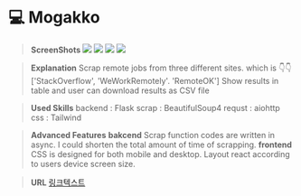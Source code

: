 # 💻 Mogakko

> **ScreenShots**
![](https://images.velog.io/images/insub4067/post/d42d1b48-2b79-4c27-918f-bb2bc7012880/%E1%84%89%E1%85%B3%E1%84%8F%E1%85%B3%E1%84%85%E1%85%B5%E1%86%AB%E1%84%89%E1%85%A3%E1%86%BA%202022-01-13%20%E1%84%8B%E1%85%A9%E1%84%92%E1%85%AE%205.35.26.png)
![](https://images.velog.io/images/insub4067/post/587d0206-00a1-41c7-83e7-aa975a089667/%E1%84%89%E1%85%B3%E1%84%8F%E1%85%B3%E1%84%85%E1%85%B5%E1%86%AB%E1%84%89%E1%85%A3%E1%86%BA%202022-01-13%20%E1%84%8B%E1%85%A9%E1%84%92%E1%85%AE%205.35.34.png)
![](https://images.velog.io/images/insub4067/post/885b0a6f-87c9-4cde-9bad-589da2c2dc15/%E1%84%89%E1%85%B3%E1%84%8F%E1%85%B3%E1%84%85%E1%85%B5%E1%86%AB%E1%84%89%E1%85%A3%E1%86%BA%202022-01-13%20%E1%84%8B%E1%85%A9%E1%84%92%E1%85%AE%205.45.56.png)
![](https://images.velog.io/images/insub4067/post/96fe3314-3459-4f42-96ce-3abea5c8cd4b/%E1%84%89%E1%85%B3%E1%84%8F%E1%85%B3%E1%84%85%E1%85%B5%E1%86%AB%E1%84%89%E1%85%A3%E1%86%BA%202022-01-13%20%E1%84%8B%E1%85%A9%E1%84%92%E1%85%AE%205.46.03.png)

> **Explanation**
Scrap remote jobs from three different sites. 
which is 👇👇
['StackOverflow', 'WeWorkRemotely'. 'RemoteOK']
Show results in table and user can download results as CSV file

> **Used Skills**
backend : Flask
scrap : BeautifulSoup4
requst : aiohttp
css : Tailwind

> **Advanced Features**
**bakcend**
Scrap function codes are written in async.
I could shorten the total amount of time of scrapping.
**frontend**
CSS is designed for both mobile and desktop.
Layout react according to users device screen size.

> **URL**
[링크텍스트](https://jobscrapper-refactoring.insub40671.repl.co/)
